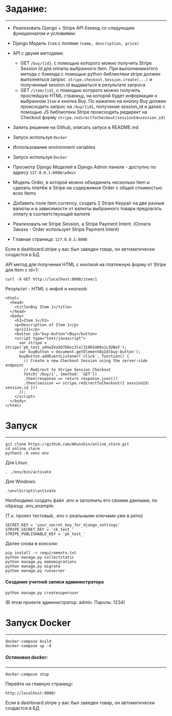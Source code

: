 # Задание:
-------

* Реализовать Django + Stripe API бэкенд со следующим функционалом и условиями:
* Django Модель `Item` с полями `(name, description, price) `
* API с двумя методами:
    * GET `/buy/{id}`, c помощью которого можно получить Stripe Session Id для оплаты выбранного Item. При выполненииэтого метода c бэкенда с помощью python библиотеки stripe должен выполняться запрос` stripe.checkout.Session.create(...)` и полученный session.id выдаваться в результате запроса
    * GET `/item/{id}`, c помощью которого можно получить простейшую HTML страницу, на которой будет информация о выбранном `Item` и кнопка Buy. По нажатию на кнопку Buy должен происходить запрос на `/buy/{id}`, получение session_id и далее с помощью JS библиотеки Stripe происходить редирект на Checkout форму `stripe.redirectToCheckout(sessionId=session_id)`

* Залить решение на Github, описать запуск в README.md

* Запуск используя `Docker`

* Использование environment variables

* Запуск используя `Docker`

* Просмотр Django Моделей в Django Admin панели - доступно по адресу `127.0.0.1:8000/admin`

* Модель Order, в которой можно объединить несколько Item и сделать платёж в Stripe на содержимое Order c общей стоимостью всех Items

* Добавить поле Item.currency, создать 2 Stripe Keypair на две разные валюты и в зависимости от валюты выбранного товара предлагать оплату в соответствующей валюте

* Реализовать не Stripe Session, а Stripe Payment Intent. (Оплата Заказа - Order использует Stripe Payment Intent)


* Главная страница: `127.0.0.1:8000`

Если в dashboard.stripe у вас был заведен товар, он автоматически создастся в БД

API метод для получения HTML c кнопкой на платежную форму от Stripe для Item с id=1:
```
curl -X GET http://localhost:8000/item/1
```
Результат - HTML c инфой и кнопкой:
```
<html>
  <head>
    <title>Buy Item 1</title>
  </head>
  <body>
    <h1>Item 1</h1>
    <p>Description of Item 1</p>
    <p>1111</p>
    <button id="buy-button">Buy</button>
    <script type="text/javascript">
      var stripe = Stripe('pk_test_a9nwZVa5O7b0xz3lxl318KSU00x1L9ZWsF');
      var buyButton = document.getElementById(buy-button');
      buyButton.addEventListener('click', function() {
        // Create a new Checkout Session using the server-side endpoint 
        // Redirect to Stripe Session Checkout
        fetch('/buy/1', {method: 'GET'})
        .then(response => return response.json())
        .then(session => stripe.redirectToCheckout({ sessionId: session.id }))
      });
    </script>
  </body>
</html>
```


# Запуск
------
```
git clone https://github.com/AKunshin/online_store.git
cd online_store
python3 -m venv env
```
Для Linux:
```
. ./env/bin/activate
```

Для Windows:
```
.\env\Scripts\activate
```
Необходимо создать файл .env и заполнить его своими данными, по образцу .env_example:

(Т.к. проект тестовый, .env с реальными ключами уже в репо)

```
SECRET_KEY = 'your_secret_key_for_django_settings'
STRIPE_SECRET_KEY = 'sk_test_'
STRIPE_PUBLISHABLE_KEY = 'pk_test_'
```

Далее снова в консоли:
```
pip install -r requirements.txt
python manage.py collectstatic
python manage.py makemigrations
python manage.py migrate
python manage.py runserver
```

#### Создание учетной записи администратора
```
python manage.py createsuperuser
```
(В этом проекте администратор: admin. Пароль: 1234)

# Запуск Docker
------
```
docker-compose build
docker-compose up -d
```
##### Остановка docker:
-------
```
docker-compose stop
```
Перейти на главную страницу:
```
http://localhost:8000/
```
Если в dashboard.stripe у вас был заведен товар, он автоматически создастся в БД
